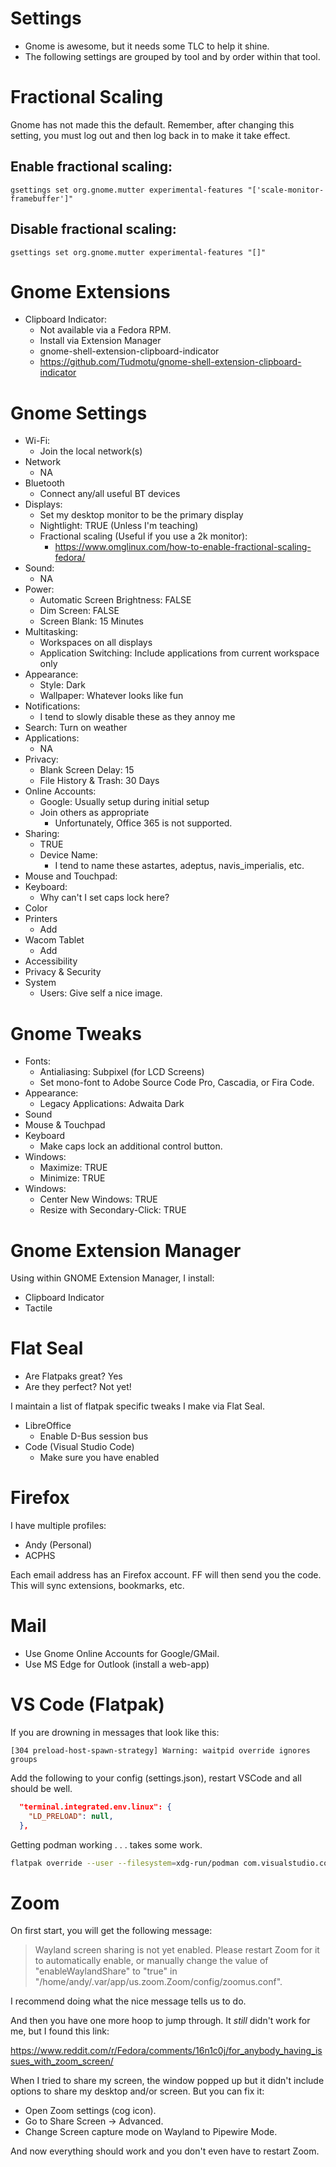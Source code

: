 # Settings

- Gnome is awesome, but it needs some TLC to help it shine.
- The following settings are grouped by tool and by order within that tool.



# Fractional Scaling

Gnome has not made this the default. Remember, after changing this setting, you must log out and then log back in to make it take effect. 

## Enable fractional scaling:

```shell
gsettings set org.gnome.mutter experimental-features "['scale-monitor-framebuffer']"
```

## Disable fractional scaling:

```shell
gsettings set org.gnome.mutter experimental-features "[]"
```



# Gnome Extensions

- Clipboard Indicator:
    - Not available via a Fedora RPM.
    - Install via Extension Manager
    - gnome-shell-extension-clipboard-indicator
    - https://github.com/Tudmotu/gnome-shell-extension-clipboard-indicator


# Gnome Settings

- Wi-Fi: 
  - Join the local network(s)
- Network
  - NA
- Bluetooth
  - Connect any/all useful BT devices
- Displays:
    - Set my desktop monitor to be the primary display
    - Nightlight: TRUE (Unless I'm teaching)
    - Fractional scaling (Useful if you use a 2k monitor):
      - https://www.omglinux.com/how-to-enable-fractional-scaling-fedora/
- Sound:
  - NA
- Power:
  - Automatic Screen Brightness: FALSE
  - Dim Screen: FALSE
  - Screen Blank: 15 Minutes
- Multitasking: 
  - Workspaces on all displays
  - Application Switching: Include applications from current workspace only
- Appearance:
  - Style: Dark
  - Wallpaper: Whatever looks like fun
- Notifications:
  - I tend to slowly disable these as they annoy me
- Search: Turn on weather
- Applications:
  - NA
- Privacy:
  - Blank Screen Delay: 15
  - File History & Trash: 30 Days
- Online Accounts:
    - Google: Usually setup during initial setup
    - Join others as appropriate
      - Unfortunately, Office 365 is not supported.
- Sharing:
    - TRUE
    - Device Name:
      - I tend to name these astartes, adeptus, navis_imperialis, etc.
- Mouse and Touchpad:
- Keyboard:
    - Why can't I set caps lock here?
- Color
- Printers
    - Add
- Wacom Tablet
    - Add
- Accessibility
- Privacy & Security
- System
    - Users: Give self a nice image.



# Gnome Tweaks

- Fonts: 
  - Antialiasing: Subpixel (for LCD Screens)
  - Set mono-font to Adobe Source Code Pro, Cascadia, or Fira Code.
- Appearance:
    - Legacy Applications: Adwaita Dark
- Sound
- Mouse & Touchpad
- Keyboard
    - Make caps lock an additional control button.
- Windows:
  - Maximize: TRUE
  - Minimize: TRUE
- Windows:
    - Center New Windows: TRUE
    - Resize with Secondary-Click: TRUE

# Gnome Extension Manager

Using within GNOME Extension Manager, I install:

- Clipboard Indicator
- Tactile



# Flat Seal

- Are Flatpaks great? Yes
- Are they perfect? Not yet!

I maintain a list of flatpak specific tweaks I make via Flat Seal.

- LibreOffice
    - Enable D-Bus session bus
- Code (Visual Studio Code)
    - Make sure you have enabled 

# Firefox

I have multiple profiles:

- Andy (Personal) 
- ACPHS

Each email address has an Firefox account. FF will then send you the code.
This will sync extensions, bookmarks, etc.



# Mail

- Use Gnome Online Accounts for Google/GMail.
- Use MS Edge for Outlook (install a web-app)



# VS Code (Flatpak)

If you are drowning in messages that look like this:

```
[304 preload-host-spawn-strategy] Warning: waitpid override ignores groups
```

Add the following to your config (settings.json), restart VSCode and all should be well.

```json
  "terminal.integrated.env.linux": {
    "LD_PRELOAD": null,
  },
```

Getting podman working . . . takes some work.

```bash
flatpak override --user --filesystem=xdg-run/podman com.visualstudio.com
```

# Zoom

On first start, you will get the following message:

> Wayland screen sharing is not yet enabled. 
> Please restart Zoom for it to automatically enable, or manually change the value of "enableWaylandShare" to "true" in "/home/andy/.var/app/us.zoom.Zoom/config/zoomus.conf".

I recommend doing what the nice message tells us to do. 

And then you have one more hoop to jump through. It _still_ didn't work for me, but I found this link:

https://www.reddit.com/r/Fedora/comments/16n1c0j/for_anybody_having_issues_with_zoom_screen/

When I tried to share my screen, the window popped up but it didn't include options to share my desktop and/or screen. But you can fix it:

- Open Zoom settings (cog icon).
- Go to Share Screen -> Advanced.
- Change Screen capture mode on Wayland to Pipewire Mode.

And now everything should work and you don't even have to restart Zoom.
